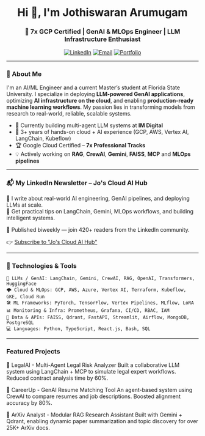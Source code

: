<h1 align="center">Hi 👋, I'm Jothiswaran Arumugam</h1>
<h3 align="center">🚀 7x GCP Certified | GenAI & MLOps Engineer | LLM Infrastructure Enthusiast</h3>

<p align="center">
  <a href="https://www.linkedin.com/in/jothiswaran"><img src="https://img.shields.io/badge/LinkedIn-blue?logo=linkedin" alt="LinkedIn"></a>
  <a href="mailto:arumugam.jothiswaran@gmail.com"><img src="https://img.shields.io/badge/Email-grey?logo=gmail" alt="Email"></a>
  <a href="https://jothiswaranarumugam.framer.ai"><img src="https://img.shields.io/badge/Portfolio-000?logo=vercel" alt="Portfolio"></a>
</p>

---

### 🧠 About Me

I'm an AI/ML Engineer and a current Master’s student at Florida State University. I specialize in deploying **LLM-powered GenAI applications**, optimizing **AI infrastructure on the cloud**, and enabling **production-ready machine learning workflows**. My passion lies in transforming models from research to real-world, reliable, scalable systems.

- 🔬 Currently building multi-agent LLM systems at **IM Digital**  
- 🧰 3+ years of hands-on cloud + AI experience (GCP, AWS, Vertex AI, LangChain, Kubeflow)
- 🏆 Google Cloud Certified – **7x Professional Tracks**
- 💡 Actively working on **RAG**, **CrewAI**, **Gemini**, **FAISS**, **MCP** and **MLOps pipelines**

---
### 📬 My LinkedIn Newsletter – Jo's Cloud AI Hub

🚀 I write about real-world AI engineering, GenAI pipelines, and deploying LLMs at scale.  
🧠 Get practical tips on LangChain, Gemini, MLOps workflows, and building intelligent systems.

📅 Published biweekly — join 420+ readers from the LinkedIn community.

👉 [Subscribe to "Jo's Cloud AI Hub"](https://www.linkedin.com/newsletters/jo-s-cloud-ai-hub-7196656605017309186/)

---
### 🔧 Technologies & Tools

```text
🧠 LLMs / GenAI: LangChain, Gemini, CrewAI, RAG, OpenAI, Transformers, HuggingFace  
🌩️ Cloud & MLOps: GCP, AWS, Azure, Vertex AI, Terraform, Kubeflow, GKE, Cloud Run  
🛠️ ML Frameworks: PyTorch, TensorFlow, Vertex Pipelines, MLflow, LoRA  
📊 Monitoring & Infra: Prometheus, Grafana, CI/CD, RBAC, IAM  
🧮 Data & APIs: FAISS, Qdrant, FastAPI, Streamlit, Airflow, MongoDB, PostgreSQL  
💻 Languages: Python, TypeScript, React.js, Bash, SQL
```

---
### Featured Projects
🔹 LegalAI - Multi-Agent Legal Risk Analyzer
Built a collaborative LLM system using LangChain + MCP to simulate legal expert workflows. Reduced contract analysis time by 60%.

🔹 CareerUp - GenAI Resume Matching Tool
An agent-based system using CrewAI to compare resumes and job descriptions. Boosted alignment accuracy by 80%.

🔹 ArXiv Analyst - Modular RAG Research Assistant
Built with Gemini + Qdrant, enabling dynamic paper summarization and topic discovery for over 25K+ ArXiv docs.
